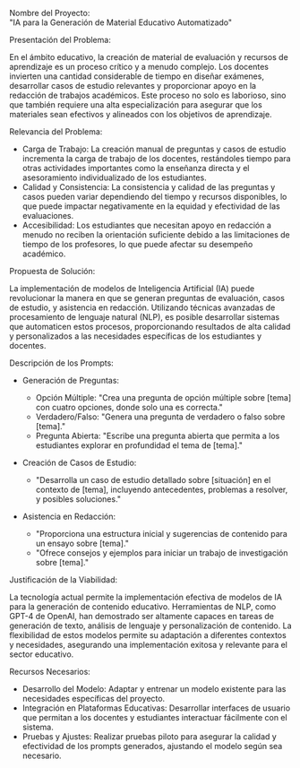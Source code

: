 Nombre del Proyecto:  
"IA para la Generación de Material Educativo Automatizado"

Presentación del Problema:

En el ámbito educativo, la creación de material de evaluación y recursos de aprendizaje es un proceso crítico y a menudo complejo. Los docentes invierten una cantidad considerable de tiempo en diseñar exámenes, desarrollar casos de estudio relevantes y proporcionar apoyo en la redacción de trabajos académicos. Este proceso no solo es laborioso, sino que también requiere una alta especialización para asegurar que los materiales sean efectivos y alineados con los objetivos de aprendizaje.

Relevancia del Problema:

- Carga de Trabajo: La creación manual de preguntas y casos de estudio incrementa la carga de trabajo de los docentes, restándoles tiempo para otras actividades importantes como la enseñanza directa y el asesoramiento individualizado de los estudiantes.
- Calidad y Consistencia: La consistencia y calidad de las preguntas y casos pueden variar dependiendo del tiempo y recursos disponibles, lo que puede impactar negativamente en la equidad y efectividad de las evaluaciones.
- Accesibilidad: Los estudiantes que necesitan apoyo en redacción a menudo no reciben la orientación suficiente debido a las limitaciones de tiempo de los profesores, lo que puede afectar su desempeño académico.

Propuesta de Solución:

La implementación de modelos de Inteligencia Artificial (IA) puede revolucionar la manera en que se generan preguntas de evaluación, casos de estudio, y asistencia en redacción. Utilizando técnicas avanzadas de procesamiento de lenguaje natural (NLP), es posible desarrollar sistemas que automaticen estos procesos, proporcionando resultados de alta calidad y personalizados a las necesidades específicas de los estudiantes y docentes.

Descripción de los Prompts:

- Generación de Preguntas:
  - Opción Múltiple: "Crea una pregunta de opción múltiple sobre [tema] con cuatro opciones, donde solo una es correcta."
  - Verdadero/Falso: "Genera una pregunta de verdadero o falso sobre [tema]."
  - Pregunta Abierta: "Escribe una pregunta abierta que permita a los estudiantes explorar en profundidad el tema de [tema]."
  
- Creación de Casos de Estudio:
  - "Desarrolla un caso de estudio detallado sobre [situación] en el contexto de [tema], incluyendo antecedentes, problemas a resolver, y posibles soluciones."

- Asistencia en Redacción:
  - "Proporciona una estructura inicial y sugerencias de contenido para un ensayo sobre [tema]."
  - "Ofrece consejos y ejemplos para iniciar un trabajo de investigación sobre [tema]."

Justificación de la Viabilidad:

La tecnología actual permite la implementación efectiva de modelos de IA para la generación de contenido educativo. Herramientas de NLP, como GPT-4 de OpenAI, han demostrado ser altamente capaces en tareas de generación de texto, análisis de lenguaje y personalización de contenido. La flexibilidad de estos modelos permite su adaptación a diferentes contextos y necesidades, asegurando una implementación exitosa y relevante para el sector educativo.

Recursos Necesarios:

- Desarrollo del Modelo: Adaptar y entrenar un modelo existente para las necesidades específicas del proyecto.
- Integración en Plataformas Educativas: Desarrollar interfaces de usuario que permitan a los docentes y estudiantes interactuar fácilmente con el sistema.
- Pruebas y Ajustes: Realizar pruebas piloto para asegurar la calidad y efectividad de los prompts generados, ajustando el modelo según sea necesario.

